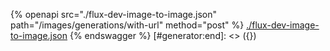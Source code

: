 [#generator:start]: <> ({ "template": "openapi" })
{% openapi src="./flux-dev-image-to-image.json" path="/images/generations/with-url" method="post" %}
[./flux-dev-image-to-image.json](./flux-dev-image-to-image.json)
{% endswagger %}
[#generator:end]: <> ({})
